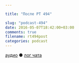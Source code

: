 ```yaml
---

title: "После РТ 494"

slug: "podcast-494"
date: 2016-05-07T18:42:00+03:00
comments: true
filename: rt494post
categories: podcast
---
```


[аудио](http://cdn.radio-t.com/rt494post.mp3) ● [лог чата ](http://chat.radio-t.com/logs/radio-t-494.html)
<audio src="http://cdn.radio-t.com/rt494post.mp3" preload="none"></audio>

